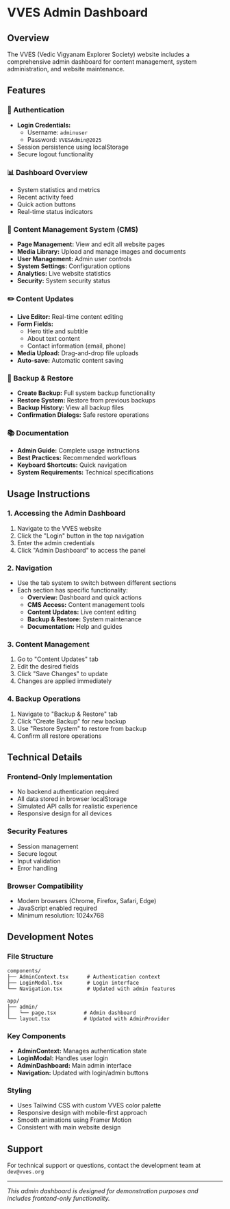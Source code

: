 # VVES Admin Dashboard

## Overview
The VVES (Vedic Vigyanam Explorer Society) website includes a comprehensive admin dashboard for content management, system administration, and website maintenance.

## Features

### 🔐 Authentication
- **Login Credentials:**
  - Username: `adminuser`
  - Password: `VVESAdmin@2025`
- Session persistence using localStorage
- Secure logout functionality

### 📊 Dashboard Overview
- System statistics and metrics
- Recent activity feed
- Quick action buttons
- Real-time status indicators

### 🎨 Content Management System (CMS)
- **Page Management:** View and edit all website pages
- **Media Library:** Upload and manage images and documents
- **User Management:** Admin user controls
- **System Settings:** Configuration options
- **Analytics:** Live website statistics
- **Security:** System security status

### ✏️ Content Updates
- **Live Editor:** Real-time content editing
- **Form Fields:**
  - Hero title and subtitle
  - About text content
  - Contact information (email, phone)
- **Media Upload:** Drag-and-drop file uploads
- **Auto-save:** Automatic content saving

### 💾 Backup & Restore
- **Create Backup:** Full system backup functionality
- **Restore System:** Restore from previous backups
- **Backup History:** View all backup files
- **Confirmation Dialogs:** Safe restore operations

### 📚 Documentation
- **Admin Guide:** Complete usage instructions
- **Best Practices:** Recommended workflows
- **Keyboard Shortcuts:** Quick navigation
- **System Requirements:** Technical specifications

## Usage Instructions

### 1. Accessing the Admin Dashboard
1. Navigate to the VVES website
2. Click the "Login" button in the top navigation
3. Enter the admin credentials
4. Click "Admin Dashboard" to access the panel

### 2. Navigation
- Use the tab system to switch between different sections
- Each section has specific functionality:
  - **Overview:** Dashboard and quick actions
  - **CMS Access:** Content management tools
  - **Content Updates:** Live content editing
  - **Backup & Restore:** System maintenance
  - **Documentation:** Help and guides

### 3. Content Management
1. Go to "Content Updates" tab
2. Edit the desired fields
3. Click "Save Changes" to update
4. Changes are applied immediately

### 4. Backup Operations
1. Navigate to "Backup & Restore" tab
2. Click "Create Backup" for new backup
3. Use "Restore System" to restore from backup
4. Confirm all restore operations

## Technical Details

### Frontend-Only Implementation
- No backend authentication required
- All data stored in browser localStorage
- Simulated API calls for realistic experience
- Responsive design for all devices

### Security Features
- Session management
- Secure logout
- Input validation
- Error handling

### Browser Compatibility
- Modern browsers (Chrome, Firefox, Safari, Edge)
- JavaScript enabled required
- Minimum resolution: 1024x768

## Development Notes

### File Structure
```
components/
├── AdminContext.tsx      # Authentication context
├── LoginModal.tsx        # Login interface
└── Navigation.tsx        # Updated with admin features

app/
├── admin/
│   └── page.tsx         # Admin dashboard
└── layout.tsx           # Updated with AdminProvider
```

### Key Components
- **AdminContext:** Manages authentication state
- **LoginModal:** Handles user login
- **AdminDashboard:** Main admin interface
- **Navigation:** Updated with login/admin buttons

### Styling
- Uses Tailwind CSS with custom VVES color palette
- Responsive design with mobile-first approach
- Smooth animations using Framer Motion
- Consistent with main website design

## Support
For technical support or questions, contact the development team at `dev@vves.org`

---
*This admin dashboard is designed for demonstration purposes and includes frontend-only functionality.*
